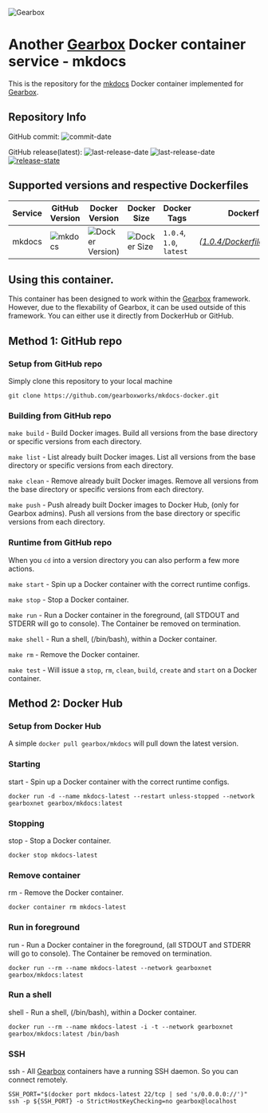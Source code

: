 ![Gearbox](https://github.com/gearboxworks/gearbox.github.io/raw/master/Gearbox-100x.png)


# Another [Gearbox](https://github.com/gearboxworks/) Docker container service - mkdocs
This is the repository for the [mkdocs](<no value>) Docker container implemented for [Gearbox](https://github.com/gearboxworks/).


## Repository Info
GitHub commit: ![commit-date](https://img.shields.io/github/last-commit/gearboxworks/docker-mkdocs?style=flat-square)

GitHub release(latest): ![last-release-date](https://img.shields.io/github/release-date/gearboxworks/docker-mkdocs) ![last-release-date](https://img.shields.io/github/v/tag/gearboxworks/docker-mkdocs?sort=semver) [![release-state](https://github.com/gearboxworks/docker-mkdocs/workflows/release/badge.svg?event=release)](https://github.com/gearboxworks/docker-mkdocs/actions?query=workflow%3Arelease)


## Supported versions and respective Dockerfiles
| Service | GitHub Version | Docker Version | Docker Size | Docker Tags | Dockerfile |
| ------- | -------------- | -------------- | ----------- | ----------- | ---------- |
| mkdocs | ![mkdocs](https://img.shields.io/badge/mkdocs-1.0.4-green.svg) | ![Docker Version)](https://img.shields.io/docker/v/gearboxworks/mkdocs/1.0.4) | ![Docker Size](https://img.shields.io/docker/image-size/gearboxworks/mkdocs/1.0.4) | `1.0.4`, `1.0`, `latest` | _([1.0.4/DockerfileRuntime](https://github.com/gearboxworks/docker-mkdocs/blob/master/1.0/DockerfileRuntime))_ |



## Using this container.
This container has been designed to work within the [Gearbox](https://github.com/gearboxworks/)
framework.
However, due to the flexability of Gearbox, it can be used outside of this framework.
You can either use it directly from DockerHub or GitHub.


## Method 1: GitHub repo

### Setup from GitHub repo
Simply clone this repository to your local machine

`git clone https://github.com/gearboxworks/mkdocs-docker.git`

### Building from GitHub repo
`make build` - Build Docker images. Build all versions from the base directory or specific versions from each directory.

`make list` - List already built Docker images. List all versions from the base directory or specific versions from each directory.

`make clean` - Remove already built Docker images. Remove all versions from the base directory or specific versions from each directory.

`make push` - Push already built Docker images to Docker Hub, (only for Gearbox admins). Push all versions from the base directory or specific versions from each directory.

### Runtime from GitHub repo
When you `cd` into a version directory you can also perform a few more actions.

`make start` - Spin up a Docker container with the correct runtime configs.

`make stop` - Stop a Docker container.

`make run` - Run a Docker container in the foreground, (all STDOUT and STDERR will go to console). The Container be removed on termination.

`make shell` - Run a shell, (/bin/bash), within a Docker container.

`make rm` - Remove the Docker container.

`make test` - Will issue a `stop`, `rm`, `clean`, `build`, `create` and `start` on a Docker container.


## Method 2: Docker Hub

### Setup from Docker Hub
A simple `docker pull gearbox/mkdocs` will pull down the latest version.

### Starting
start - Spin up a Docker container with the correct runtime configs.

`docker run -d --name mkdocs-latest --restart unless-stopped --network gearboxnet gearbox/mkdocs:latest`

### Stopping
stop - Stop a Docker container.

`docker stop mkdocs-latest`

### Remove container
rm - Remove the Docker container.

`docker container rm mkdocs-latest`

### Run in foreground
run - Run a Docker container in the foreground, (all STDOUT and STDERR will go to console). The Container be removed on termination.

`docker run --rm --name mkdocs-latest --network gearboxnet gearbox/mkdocs:latest`

### Run a shell
shell - Run a shell, (/bin/bash), within a Docker container.

`docker run --rm --name mkdocs-latest -i -t --network gearboxnet gearbox/mkdocs:latest /bin/bash`

### SSH
ssh - All [Gearbox](https://github.com/gearboxworks/) containers have a running SSH daemon. So you can connect remotely.

```
SSH_PORT="$(docker port mkdocs-latest 22/tcp | sed 's/0.0.0.0://')"
ssh -p ${SSH_PORT} -o StrictHostKeyChecking=no gearbox@localhost
```

